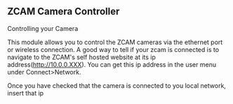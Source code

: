 ## ZCAM Camera Controller

Controlling your Camera

This module allows you to control the ZCAM cameras via the ethernet port or wireless connection.
A good way to tell if your zcam is connected is to navigate to the ZCAM's self hosted website at
its ip address(http://10.0.0.XXX). You can get this ip address in the user menu under Connect>Network.


Once you have checked that the camera is connected to you local network, insert that ip 
